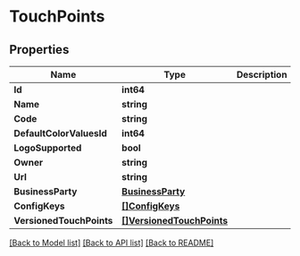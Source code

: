 # TouchPoints

## Properties

Name | Type | Description | Notes
------------ | ------------- | ------------- | -------------
**Id** | **int64** |  | 
**Name** | **string** |  | [optional] 
**Code** | **string** |  | [optional] 
**DefaultColorValuesId** | **int64** |  | 
**LogoSupported** | **bool** |  | 
**Owner** | **string** |  | [optional] 
**Url** | **string** |  | [optional] 
**BusinessParty** | [**BusinessParty**](BusinessParty.md) |  | [optional] 
**ConfigKeys** | [**[]ConfigKeys**](ConfigKeys.md) |  | [optional] 
**VersionedTouchPoints** | [**[]VersionedTouchPoints**](VersionedTouchPoints.md) |  | [optional] 

[[Back to Model list]](../README.md#documentation-for-models) [[Back to API list]](../README.md#documentation-for-api-endpoints) [[Back to README]](../README.md)


